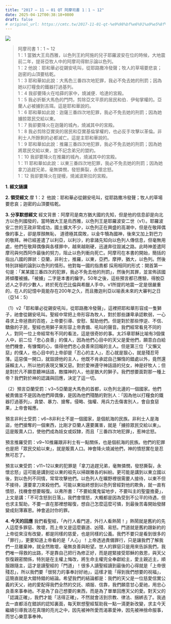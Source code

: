 ```yaml
---
title: "2017 – 11 – 01 QT 阿摩司書 1：1 ~ 12"
date: 2025-04-12T00:38:18+0800
draft: false
# original_url: https://cmtc.tw/2017-11-01-qt-%e9%98%bf%e6%91%a9%e5%8f%b8%e6%9b%b8-1%ef%bc%9a1-12
---
```


![](/images/qt.jpg)
> 阿摩司書 1：1 ~ 12  
> 1：1 當猶大王烏西雅，以色列王約阿施的兒子耶羅波安在位的時候，大地震前二年，提哥亞牧人中的阿摩司得默示論以色列。  
> 1：2 他說：耶和華必從錫安吼叫，從耶路撒冷發聲；牧人的草場要悲哀；迦密的山頂要枯乾。  
> 1：3 耶和華如此說：大馬色三番四次地犯罪，我必不免去她的刑罰；因為她以打糧食的鐵器打過基列。  
> 1：4 我卻要降火在哈薛的家中，燒滅便．哈達的宮殿。  
> 1：5 我必折斷大馬色的門閂，剪除亞文平原的居民和伯．伊甸掌權的。亞蘭人必被擄到吉珥。這是耶和華說的。  
> 1：6 耶和華如此說：迦薩三番四次地犯罪，我必不免去她的刑罰；因為她擄掠眾民交給以東。  
> 1：7 我卻要降火在迦薩的城內，燒滅其中的宮殿。  
> 1：8 我必剪除亞實突的居民和亞實基倫掌權的，也必反手攻擊以革倫。非利士人所餘剩的必都滅亡。這是主耶和華說的。  
> 1：9 耶和華如此說：推羅三番四次地犯罪，我必不免去她的刑罰；因為她將眾民交給以東，並不記念弟兄的盟約。  
> 1：10 我卻要降火在推羅的城內，燒滅其中的宮殿。  
> 1：11 耶和華如此說：以東三番四次地犯罪，我必不免去她的刑罰；因為她拿刀追趕兄弟，毫無憐憫，發怒撕裂，永懷忿怒。  
> 1：12 我卻要降火在提幔，燒滅波斯拉的宮殿。

**1. 經文誦讀**

**2. 領受經文**
摩 1：2  他說：耶和華必從錫安吼叫，從耶路撒冷發聲；牧人的草場要悲哀；迦密的山頂要枯乾。

**3. 分享默想經文**
經文背景：阿摩司是南方猶大國的先知，但是他的信息卻是向北方以色列國發的，當時猶大王是烏西雅，以色列王是耶羅波安二世（v1）。耶羅波安二世的王政非常成功，國土擴大不少，以色列正在興盛的高潮中，但是在敬拜偶像的事上，卻是厚顏無恥， 道德極其腐敗，以金牛犢為國神，後來又加上對巴力的敬拜。神已經差遣了以利亞，以利沙，約拿諸先知向以色列人傳信息，但毫無用處，他們在敬拜偶像與各樣罪中，越來越剛硬，迅速奔往毀滅之路。此時神差遣阿摩司與何西阿作最後的努力，阻止以色列衝向死亡。阿摩司在本書的開始，簡括的指出八國的罪狀：亞蘭，非利士，推羅，以東，亞捫，摩押，猶大，以色列。然後特別詳細的論到以色列的情形。他對每一國的指責都 採用相同的形式：開首第一句是：「某某國三番四次的犯罪，我必不免去他的刑罰」，然後列其罪，並宣佈該國將傾覆被擄。「被擄」二字是本書的鑰字。50年之後，這些預言都已應驗，得脫亞述人之手的少數人，終於死在巴比倫與希臘人手中。v1所提的地震一定是很嚴重的，在人的記憶中竟能存在200年之久，而且撒迦利亞以喻表未來的大審判之日（亞14：5）

（1）v2「耶和華必從錫安吼叫，從耶路撒冷發聲」，這裡把耶和華形容成一隻獅子，祂會從錫安吼叫。聖經中常把上帝形容為牧人，對於那些謙卑承認軟弱，一心尋求上帝拯救的百姓，上帝要引導、安慰、幫助他們。但是對於那些悖逆、不信、驕傲的子民，聖經也用獅子來形容上帝責備、吼叫的聲音。我們經常看見不同的人，對同一位上帝經常有不同的看法，這是很奇妙的事。太25章耶穌比喻有3個僕人中，前二位「忠心良善」的僕人，因為他們心目中的天父是愛他們，願意白白給他們機會，有慷慨的心，值得他們忠心良善來回報的主人。但是第三位「又懶又惡」的僕人，他心目中的上帝卻是「忍心的主人」，忍心就是狠心，就是殘忍苛薄。這惡僕一開口，就毀謗他的主人，他既不肯承認自己懶惰的錯處以外，竟然還誣賴主人，所以他的表現又懶又惡。對於愛神遵守神話語的兒女，神是好牧人；但是對於凡不願意聽神話語，敵擋神的人，他是猶大的獅子。我們想要面對那一種上帝？我們對於神的認識與回應，決定了這一切。

（2）預言亞蘭受罰：v3\~5亞蘭是大馬色的首都，以色列北邊的一個國家。他們被責備並不是因為他們拜偶像，是因為他們殘酷的對別人：「因為他以打糧食的鐵器打過基列」，貪婪、暴力、搶奪。侵略、強權、用兵力去傷害別人，會自食惡果，上帝會報應。

預言非利士受罰：v6\~8非利士不是一個國家，是個航海的民族。非利士人是海盜，他們搶奪的一個東西，比剛才亞蘭人還要厲害，就是「擄掠眾民交給以東」。這是販賣人口，使他們成為妓女或奴隸，而且「三番四次地犯罪」，惹神忿怒。

預言推羅受罰：v9\~10推羅跟非利士有一點關係，也是個航海的民族。他們的犯罪也是把「眾民交給以東」，就是販賣人口。神會降火燒滅他們，神的憤怒實在是忍無可忍了。

預言以東受罰：v11\~12以東的犯罪是「拿刀追趕兄弟，毫無憐憫，發怒撕裂，永懷忿怒」這可能是講到從以東的祖先以掃跟雅各的糾紛。更可能是講到以東立國以後，對以色列不同情，常常攻擊他們。以色列人在曠野裡很需要人接待，以東不但不接待，還要拿刀來殺他們。可能以東始終想到以色列曾經對他的欺負，就一直有憤怒，找機會想要報復。以弗所書：「不要給魔鬼留地步，不要叫主的聖靈擔憂」，上文是講：「不可含怒到日落」。我們會懷怒，大概都是因為受到不公平的待遇，但也求主幫助，不要一直在那裡想報復，想自己怎麼這麼可憐，到最後苦毒開始發酵變成刻薄寡恩。神會追討你的罪。

**4. 今天的回應**
我們看聖經，「內行人看門道，外行人看熱鬧！」熱鬧就是舊約的先人這麼多罪惡、敗壞，而上帝又是這麼霸道、凶殘、易怒。門道就是舊約跟新約的上帝從來沒有改變，都是同樣的慈愛，也是同樣的公義。我們不要只是看到很多的「罪行」，更要知道上帝看的是「人心」！上帝透過責備罪行，只是讓我們了解我們一旦離棄神，就全然敗壞，毫無良善與盼望。世人的罪惡只是用來告訴我們，我們唯一得救的出路，不是靠自己把行為修正好，而是趕緊接受耶穌的救恩，與天父恢復親密關係，特別是在主權上悔改，將生命主權完全奉獻給主，愛主親近主，順服跟隨主，這才是讀聖經的「門道」！很多人讀聖經讀到最後的心得就是「上帝很殘忍」，所以我們要「很努力的事奉討好祂」，這樣才能「得到我們想要的祝福」，這簡直就是大錯特錯的結論。希望我們的結論都是：我們的天父是一位慈愛信實公義的天父，祂的愛配得我們全然的交託、順服、信靠，我們願意甘心愛祂，用忠心良善來事奉祂。不是為了自己想要的東西，而是為了單單回應天父的愛。對天父的「認識正確」，我們才能「活得正確」，不然就會活到宗教、律法、捆綁去了。我過去一直都活在錯誤的認知裏面，每天默想聖經幫助我一點一滴更新改變，求主今天繼續引導我活在真理的亮光之中，因先被神所愛而渴慕愛神，因先被神捨命服事，而甘心樂意事奉神。
